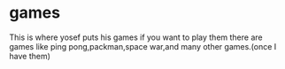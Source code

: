# games
This is where yosef puts his games if you want to play them there are games like ping pong,packman,space war,and many other games.(once I have them)
